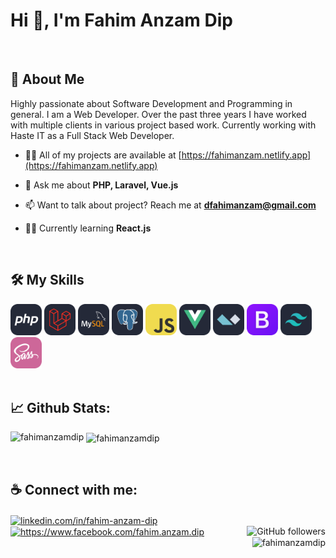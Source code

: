 <h1 align="left">Hi 👋, I'm Fahim Anzam Dip</h1>

<br>

<h2>🚀 About Me</h2>
<p align="left">Highly passionate about Software Development and Programming in general. I am a Web Developer. Over the past three years I have worked with multiple clients in various project based work. Currently working with Haste IT as a Full Stack Web Developer.</p>


- 👨‍💻 All of my projects are available at [https://fahimanzam.netlify.app](https://fahimanzam.netlify.app)

- 💬 Ask me about **PHP, Laravel, Vue.js**

- 📫 Want to talk about project? Reach me at **dfahimanzam@gmail.com**

- ✍🏻 Currently learning **React.js**

<br>

<h2 align="left">🛠️ My Skills</h2>
<a href="https://www.php.net/" target="_blank"><img width="50" src="https://github.com/tandpfun/skill-icons/blob/main/icons/PHP-Dark.svg" alt="Php"></a>
<a href="https://laravel.com/" target="_blank"><img width="50" src="https://github.com/tandpfun/skill-icons/blob/main/icons/Laravel-Dark.svg" alt="Laravel"></a>
<a href="https://www.mysql.com/" target="_blank"><img width="50" src="https://github.com/tandpfun/skill-icons/blob/main/icons/MySQL-Dark.svg" alt="Mysql"></a>
<a href="https://www.postgresql.org/" target="_blank"><img width="50" src="https://github.com/tandpfun/skill-icons/blob/main/icons/PostgreSQL-Dark.svg" alt="Postgre"></a>
<a href="https://developer.mozilla.org/en-US/docs/Web/JavaScript" target="_blank"><img width="50" src="https://github.com/tandpfun/skill-icons/blob/main/icons/JavaScript.svg" alt="Javascript"></a>
<a href="https://vuejs.org/" target="_blank"><img width="50" src="https://github.com/tandpfun/skill-icons/blob/main/icons/VueJS-Dark.svg" alt="Vue.js"></a>
<a href="https://alpinejs.dev/" target="_blank"><img width="50" src="https://github.com/tandpfun/skill-icons/blob/main/icons/AlpineJS-Dark.svg" alt="AlpineJS"></a>
<a href="https://getbootstrap.com/" target="_blank"><img width="50" src="https://github.com/tandpfun/skill-icons/blob/main/icons/Bootstrap.svg" alt="Bootstrap"></a>
<a href="https://tailwindcss.com/" target="_blank"><img width="50" src="https://github.com/tandpfun/skill-icons/blob/main/icons/TailwindCSS-Dark.svg" alt="TailwindCSS"></a>
<a href="https://sass-lang.com/" target="_blank"><img width="50" src="https://github.com/tandpfun/skill-icons/blob/main/icons/Sass.svg" alt="Sass"></a>

<br>
<br>

<h2 align="left">📈 Github Stats:</h3>
<p>
   <img align="left" src="https://github-readme-stats.vercel.app/api/top-langs?username=fahimanzamdip&show_icons=true&locale=en&layout=compact" alt="fahimanzamdip" />
</p>
<p>
   &nbsp;<img align="center" src="https://github-readme-stats.vercel.app/api?username=fahimanzamdip&show_icons=true&locale=en" alt="fahimanzamdip" />
</p>

<br>

<h2 align="left">☕ Connect with me:</h2>
<div id="badges">
   <a align="left" href="https://linkedin.com/in/linkedin.com/in/fahim-anzam-dip" target="blank">
      <img align="center" src="https://raw.githubusercontent.com/rahuldkjain/github-profile-readme-generator/master/src/images/icons/Social/linked-in-alt.svg" alt="linkedin.com/in/fahim-anzam-dip" height="30" width="40" />
   </a>
   <a align="left" href="https://fb.com/https://www.facebook.com/fahim.anzam.dip" target="blank">
      <img align="center" src="https://raw.githubusercontent.com/rahuldkjain/github-profile-readme-generator/master/src/images/icons/Social/facebook.svg" alt="https://www.facebook.com/fahim.anzam.dip" height="30" width="40" />
   </a>
   <img align="right" alt="GitHub followers" src="https://img.shields.io/github/followers/fahimanzamdip">
   <img align="right" src="https://komarev.com/ghpvc/?username=fahimanzamdip&label=Profile%20views&color=0e75b6&style=flat" alt="fahimanzamdip" />
</div>
